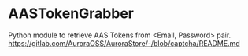 # AASTokenGrabber
Python module to retrieve AAS Tokens from &lt;Email, Password> pair.
https://gitlab.com/AuroraOSS/AuroraStore/-/blob/captcha/README.md
